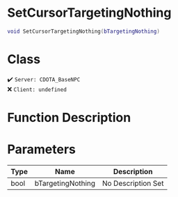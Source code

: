# SetCursorTargetingNothing
```lua
void SetCursorTargetingNothing(bTargetingNothing)
```
# Class
✔️ `Server: CDOTA_BaseNPC`  
❌ `Client: undefined`  

# Function Description

# Parameters
Type|Name|Description
--|--|--
bool|bTargetingNothing|No Description Set
